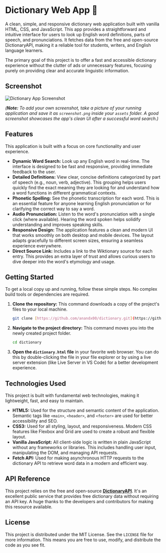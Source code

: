 # Dictionary Web App 📖

A clean, simple, and responsive dictionary web application built with vanilla HTML, CSS, and JavaScript. This app provides a straightforward and intuitive interface for users to look up English word definitions, parts of speech, and pronunciations. It fetches data from the free and open-source DictionaryAPI, making it a reliable tool for students, writers, and English language learners.

The primary goal of this project is to offer a fast and accessible dictionary experience without the clutter of ads or unnecessary features, focusing purely on providing clear and accurate linguistic information.

## Screenshot

![Dictionary App Screenshot](./assets/screenshot.png)

*(**Note:** To add your own screenshot, take a picture of your running application and save it as `screenshot.png` inside your `assets` folder. A good screenshot showcases the app's clean UI after a successful word search.)*

## Features

This application is built with a focus on core functionality and user experience.

-   **Dynamic Word Search:** Look up any English word in real-time. The interface is designed to be fast and responsive, providing immediate feedback to the user.
-   **Detailed Definitions:** View clear, concise definitions categorized by part of speech (e.g., noun, verb, adjective). This grouping helps users quickly find the exact meaning they are looking for and understand how a word functions in different grammatical contexts.
-   **Phonetic Spelling:** See the phonetic transcription for each word. This is an essential feature for anyone learning English pronunciation or for clarifying the correct way to say a word.
-   **Audio Pronunciation:** Listen to the word's pronunciation with a single click (where available). Hearing the word spoken helps solidify understanding and improves speaking skills.
-   **Responsive Design:** The application features a clean and modern UI that works smoothly on both desktop and mobile devices. The layout adapts gracefully to different screen sizes, ensuring a seamless experience everywhere.
-   **Direct Source Link:** Includes a link to the Wiktionary source for each entry. This provides an extra layer of trust and allows curious users to dive deeper into the word's etymology and usage.


## Getting Started

To get a local copy up and running, follow these simple steps. No complex build tools or dependencies are required.

1.  **Clone the repository:**
    This command downloads a copy of the project's files to your local machine.
    ```sh
    git clone [https://github.com/anandx00/dictionary.git](https://github.com/anandx00/dictionary.git)
    ```

2.  **Navigate to the project directory:**
    This command moves you into the newly created project folder.
    ```sh
    cd dictionary
    ```

3.  **Open the `dictionary.html` file** in your favorite web browser. You can do this by double-clicking the file in your file explorer or by using a live server extension (like Live Server in VS Code) for a better development experience.

## Technologies Used

This project is built with fundamental web technologies, making it lightweight, fast, and easy to maintain.

-   **HTML5:** Used for the structure and semantic content of the application. Semantic tags like `<main>`, `<header>`, and `<footer>` are used for better accessibility and SEO.
-   **CSS3:** Used for all styling, layout, and responsiveness. Modern CSS features like Flexbox and Grid are used to create a robust and flexible layout.
-   **Vanilla JavaScript:** All client-side logic is written in plain JavaScript without any frameworks or libraries. This includes handling user input, manipulating the DOM, and managing API requests.
-   **Fetch API:** Used for making asynchronous HTTP requests to the dictionary API to retrieve word data in a modern and efficient way.

## API Reference

This project relies on the free and open-source **[DictionaryAPI](https://dictionaryapi.dev/)**. It's an excellent public service that provides free dictionary data without requiring an API key. A huge thanks to the developers and contributors for making this resource available.

## License

This project is distributed under the MIT License. See the `LICENSE` file for more information. This means you are free to use, modify, and distribute the code as you see fit.
